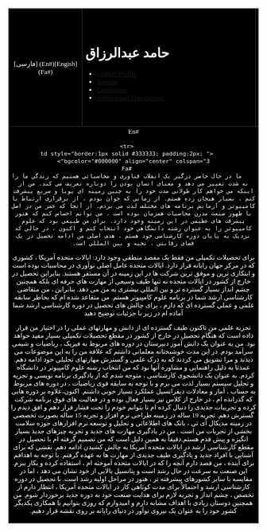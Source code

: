 <head>
<meta http-equiv="Content-Type" content="text/html; charset=utf-8">
<meta http-equiv="Content-Language" content="fa">
</head>
<div align="center">
<table border="0" width="900" dir="rtl" style="font-family: Tahoma; font-size: 10pt; border: 1px solid #333333; ; color:#FFFFFF" bgcolor="#000000">
<tr>
<td style="border:1px solid #333333; padding:2px; " bgcolor="#000000" align="center">
<p align="center">
<img border="0" src="Hamed.jpeg" width="200" height="200">
<td align="left" width="500" height="197" dir="ltr">
	
# حامد عبدالرزاق
- [GitHub Profile](https://github.com/hamed-abd)
- [Resume](https://hamed-abd.github.io/Resume) 
- [Certificates](https://hamed-abd.github.io/Certificates)
- [Articles and Translations](https://github.com/hamed-abd/PNU_3991_AR/tree/main/Articles-And-Translations)

<td width="210" align="center" style="padding:2px; border:1px solid #333333; " height="197" dir="rtl" bgcolor="#000000">
		[Engish](#En)
		[فارسی](#Fa)
		<tr>
		<td style="border:1px solid #333333; padding:2px; " bgcolor="#000000" align="center" colspan="3">
		#En
			
		<tr>
		<td style="border:1px solid #333333; padding:2px; " bgcolor="#000000" align="center" colspan="3">
		#Fa
		ما در حال حاضر درگیر یک انقلاب فناوری و محاسباتی هستیم که زندگی ما را به شدت تغییر می دهد و معنای انسان بودن را دوباره تعریف می کند. من از اینکه می خواهم کار طولانی مدت خود را به چنین زمینه ای پویا و سریع پیشرفت کنم ، بسیار هیجان زده هستم. از زمانی که جوان بودم ، از برقراری ارتباط با کامپیوتر و آزمایش برنامه های مختلف لذت می بردم. از آنجا که عمر من در اصل با ظهور صنعت مدرن محاسبات همزمان بوده است ، می توانم احساس کنم که هنوز پیشرفت های عظیمی در این زمینه وجود دارد. برای من طبیعی بود که علوم کامپیوتر را به عنوان رشته دانشگاهی خود انتخاب کنم و اکنون ، در حالی که نزدیک به پایان دوره کارشناسی خود هستم ، هدف اصلی من ادامه تحصیل در یک فضای رقابتی ، نخبه و بین المللی است.

برای تحصیلات تکمیلی من فقط یک مقصد منطقی وجود دارد: ایالات متحده آمریکا ، کشوری که در مرکز جهان رایانه قرار دارد. ایالات متحده عامل اصلی نوآوری در محاسبات بوده است و ابتکاری ترین و موفق ترین شرکت ها در این زمینه در آن مستقر هستند. بنابراین تحصیل در خارج از کشور در ایالات متحده نه تنها طیف وسیعی از مهارت های حرفه ای بلکه همچنین چشم انداز بسیار گسترده تر و بین المللی بیشتری به من می دهد. بنابراین ، من متقاضی کارشناسی ارشد شما در برنامه علوم کامپیوتر هستم. من متقاعد شده ام که بخاطر سابقه علمی و عملی گسترده ای که دارم ، برای چالش های تحصیل در دوره کارشناسی ارشد شما آماده ام در زیر با جزئیات توضیح دهید

تجربه علمی من تاکنون طیف گسترده ای از دانش و مهارتهای عملی را در اختیار من قرار داده است که هنگام تحصیل در خارج از کشور در مقطع تحصیلات تکمیلی بسیار مفید خواهد بود. من به عنوان یک دانش آموز دبیرستان در دوره های مربوط به فیزیک ، ریاضیات و شیمی سرآمد بودم. در این مدت خوشبختانه معلمانی داشتم که علاقه من را به این موضوعات می دیدند و مرا تشویق می کردند که به درک علمی و گسترش مهارتهای تحلیلی خود ادامه دهم. عمدتا به دلیل راهنمایی و مشاوره آنها بود که من انتخاب رشته علوم کامپیوتر در دانشگاه کردم. به عنوان یک دانشجوی کارشناسی ، متوجه شدم که از یادگیری برنامه نویسی و تجزیه و تحلیل سیستم بسیار لذت می برم و با توجه به سابقه قوی ریاضیات ، در دوره های مربوط به حساب ، آمار و معادلات دیفرانسیل عملکرد بسیار خوبی داشتم. اکنون،علاوه بر دوره هایی که گذرانده ام ، در خارج از کلاس نیز بسیار فعال بوده و در فعالیت های فوق برنامه شرکت کرده و تجربیات جدیدی را دنبال کرده ام تا بتوانم خودم را تحت فشار قرار دهم و افق دیدم را گسترش دهم. تجربه 19 ساله در زمینه طراحی نرم افزار و تجربه 15 ساله بصورت تخصصی در زمینه مدیکال آی تی ، بانک های اطلاعاتی و تحلیل و توسعه نرم افزارهای حوزه سلامت بخشی از تجربات من است .  من در یادگیری مهارت های جدید و تجربه چیزهای جدید بسیار انگیزه و پیش قدم هستم.دقیقاً به همین دلیل است که من تصمیم گرفته ام با تحصیل در مقطع کارشناسی ارشد در ایالات متحده آمریکا به چالش کشیدن ادامه دهم. نقشی که برای آشنایی با افراد جدید و یادگیری طیف جدیدی از مهارت ها به عهده گرفتم. 
با توجه به اهدافم برای آینده ، من قصد دارم آنچه را که در ایالات متحده آموخته ام ، استفاده کرده و بکار ببرم. این صنعت به سرعت در حال رشد است و پتانسیل بالایی از خود نشان می دهد ، اما در مقایسه با سایر كشورهای پیشرفته تر ، هنوز در مراحل اولیه رشد است. با تحصیل در دوره کارشناسی ارشد و احتمالاً برای مدت کوتاهی کار در ایالات متحده آمریکا ، انتظار دارم از تخصص ، چشم انداز و تجربه لازم برای هدایت صنعت خود به دوره جدید برخوردار شوم. من همچنین دوستان زیادی با اهداف مشابه دارم و امیدوارم که روزی بتوانیم با همکاری یکدیگر کشور خود را به عنوان یک نیروی نوآور در دنیای رایانه بر روی نقشه قرار دهیم.

			
